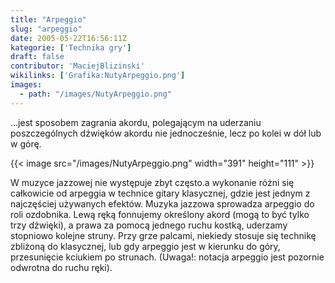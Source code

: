 ```yaml
---
title: "Arpeggio"
slug: "arpeggio"
date: 2005-05-22T16:56:11Z
kategorie: ['Technika gry']
draft: false
contributor: 'MaciejBlizinski'
wikilinks: ['Grafika:NutyArpeggio.png']
images:
  - path: "/images/NutyArpeggio.png"
---
```

...jest sposobem zagrania akordu, polegającym na uderzaniu
poszczególnych dźwięków akordu nie jednocześnie, lecz po kolei w dół
lub w górę.

{{< image src="/images/NutyArpeggio.png" width="391" height="111" >}}

W muzyce jazzowej nie występuje zbyt często.a wykonanie różni się
całkowicie od arpeggia w technice gitary klasycznej, gdzie jest jednym
z najczęściej używanych efektów. Muzyka jazzowa sprowadza arpeggio do
roli ozdobnika. Lewą ręką fonnujemy określony akord (mogą to być tylko
trzy dźwięki), a prawa za pomocą jednego ruchu kostką, uderzamy
stopniowo kolejne struny. Przy grze palcami, niekiedy stosuje się
technikę zbliżoną do klasycznej, lub gdy arpeggio jest w kierunku do
góry, przesunięcie kciukiem po strunach. (Uwaga\!: notacja arpeggio
jest pozornie odwrotna do ruchu ręki).

